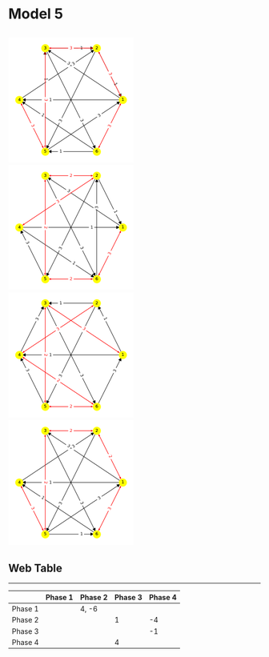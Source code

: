 # Model 5 #
<img src="./model5_phase_0.png" width="250" height="250"> <img src="./model5_phase_1.png" width="250" height="250"> <img src="./model5_phase_2.png" width="250" height="250"> <img src="./model5_phase_3.png" width="250" height="250"> 
---
## Web Table ##
---
||Phase 1|Phase 2|Phase 3|Phase 4|
|---|---|---|---|---|
Phase 1||4, -6|||
Phase 2|||1|-4|
Phase 3||||-1|
Phase 4|||4||